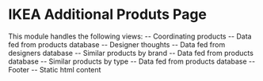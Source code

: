 # IKEA Additional Produts Page

This module handles the following views: 
-- Coordinating products
  -- Data fed from products database
-- Designer thoughts
  -- Data fed from designers database
-- Similar products by brand
  -- Data fed from products database
-- Similar products by type
  -- Data fed from products database
-- Footer
  -- Static html content
